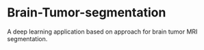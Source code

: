 # Brain-Tumor-segmentation
A deep learning application based on approach for brain tumor MRI segmentation.
